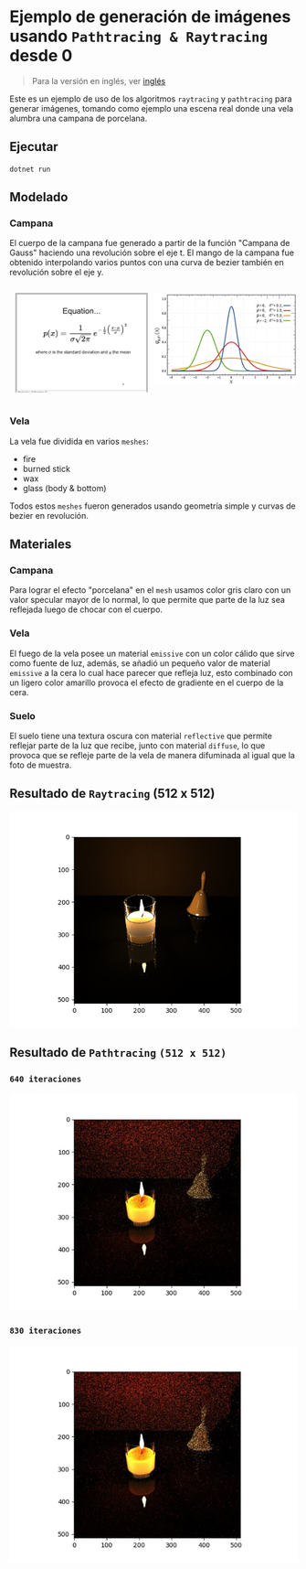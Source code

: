 # Ejemplo de generación de imágenes usando `Pathtracing & Raytracing` desde 0

> Para la versión en inglés, ver [inglés](README.md)

Este es un ejemplo de uso de los algoritmos `raytracing` y `pathtracing` para generar imágenes, tomando como ejemplo una escena real donde una vela alumbra una campana de porcelana.

## Ejecutar
```
dotnet run
```

## Modelado

### Campana

El cuerpo de la campana fue generado a partir de la función "Campana de Gauss" haciendo una revolución sobre el eje t. El mango de la campana fue obtenido interpolando varios puntos con una curva de bezier también en revolución sobre el eje y.

<div style="display: flex; flexDirection: row;">

<div style="margin: 0 10px;">

  ![gauss-bell-equation](assets/gauss-bell-equation.png)

</div style="margin: 0 10px">

<div>

  ![gauss-bell-function](assets/gauss-bell-function.png)

</div>

</div>



### Vela

La vela fue dividida en varios `meshes`:
- fire
- burned stick
- wax
- glass (body & bottom)

Todos estos `meshes` fueron generados usando geometría simple y curvas de bezier en revolución.

## Materiales

### Campana

Para lograr el efecto "porcelana" en el `mesh` usamos color gris claro con un valor specular mayor de lo normal, lo que permite que parte de la luz sea reflejada luego de chocar con el cuerpo.

### Vela

El fuego de la vela posee un material `emissive` con un color cálido que sirve como fuente de luz, además, se añadió un pequeño valor de material `emissive` a la cera lo cual hace parecer que refleja luz, esto combinado con un ligero color amarillo provoca el efecto de gradiente en el cuerpo de la cera.

### Suelo

El suelo tiene una textura oscura con material `reflective` que permite reflejar parte de la luz que recibe, junto con material `diffuse`, lo que provoca que se refleje parte de la vela de manera difuminada al igual que la foto de muestra.

## Resultado de `Raytracing` (512 x 512)

![raytracing](assets/rt.png)


## Resultado de `Pathtracing` `(512 x 512)`

### `640 iteraciones`

![pathtracing-640](assets/pt-640.jpg)

### `830 iteraciones`

![pathtracing-830](assets/pt-830.jpg)
